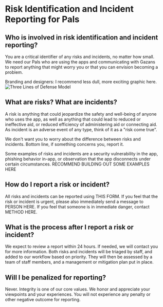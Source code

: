 # Risk Identification and Incident Reporting for Pals

## Who is involved in risk identification and incident reporting?
You are a critical identifier of any risks and incidents, no matter how small. We need our Pals who are using the apps and communicating with Gazans to report anything that might worry you or that you can envision becoming a problem. 

Branding and designers: I recommend less dull, more exciting graphic here.
![Three Lines of Defense Model](https://www.logicmanager.com/wp-content/uploads/2023/10/3lod-infographic.png)

## What are risks? What are incidents?
A risk is anything that could jeopardize the safety and well-being of anyone who uses the app, as well as anything that could lead to reduced or ineffective aid, or reduced efficiency of administering aid or connecting aid. As incident is an adverse event of any type, think of it as a "risk come true".

We don't want you to worry about the difference between risks and incidents. Bottom line, if something concerns you, report it. 

Some examples of risks and incidents are a security vulnerability in the app, phishing behavior in-app, or observation that the app disconnects under certain circumstances. RECOMMEND BUILDING OUT SOME EXAMPLES HERE  

## How do I report a risk or incident?
All risks and incidents can be reported using THIS FORM. 
If you feel that the risk or incident is urgent, please also immediately send a message to PERSON HERE.
If you feel that someone is in immediate danger, contact METHOD HERE. 

## What is the process after I report a risk or incident? 
We expect to review a report within 24 hours. If needed, we will contact you for more information. 
Both risks and incidents will be triaged by staff, and added to our workflow based on priority. They will then be assessed by a team of staff members, and a management or mitigation plan put in place. 

## Will I be penalized for reporting?
Never. Integrity is one of our core values. We honor and appreciate your viewpoints and your experiences. You will not experience any penalty or other negative outcome for reporting. 


